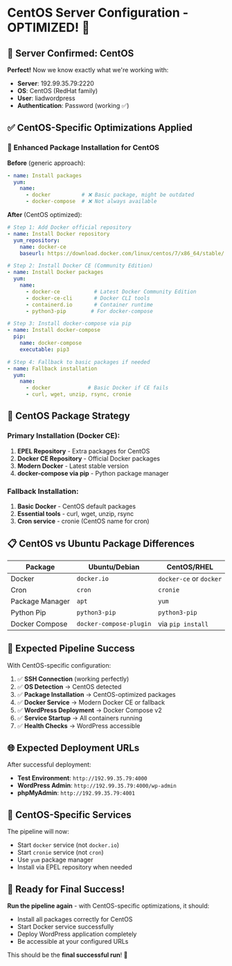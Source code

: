 # CentOS Server Configuration - OPTIMIZED! 🎉

## 🎯 Server Confirmed: CentOS

**Perfect!** Now we know exactly what we're working with:
- **Server**: 192.99.35.79:2220
- **OS**: CentOS (RedHat family)
- **User**: liadwordpress
- **Authentication**: Password (working ✅)

## ✅ CentOS-Specific Optimizations Applied

### 🔧 Enhanced Package Installation for CentOS

**Before** (generic approach):
```yaml
- name: Install packages
  yum:
    name:
      - docker          # ❌ Basic package, might be outdated
      - docker-compose  # ❌ Not always available
```

**After** (CentOS optimized):
```yaml
# Step 1: Add Docker official repository
- name: Install Docker repository
  yum_repository:
    name: docker-ce
    baseurl: https://download.docker.com/linux/centos/7/x86_64/stable/

# Step 2: Install Docker CE (Community Edition)
- name: Install Docker packages
  yum:
    name:
      - docker-ce           # Latest Docker Community Edition
      - docker-ce-cli       # Docker CLI tools
      - containerd.io       # Container runtime
      - python3-pip        # For docker-compose

# Step 3: Install docker-compose via pip
- name: Install docker-compose
  pip:
    name: docker-compose
    executable: pip3

# Step 4: Fallback to basic packages if needed
- name: Fallback installation
  yum:
    name:
      - docker            # Basic Docker if CE fails
      - curl, wget, unzip, rsync, cronie
```

## 🚀 CentOS Package Strategy

### Primary Installation (Docker CE):
1. **EPEL Repository** - Extra packages for CentOS
2. **Docker CE Repository** - Official Docker packages  
3. **Modern Docker** - Latest stable version
4. **docker-compose via pip** - Python package manager

### Fallback Installation:
1. **Basic Docker** - CentOS default packages
2. **Essential tools** - curl, wget, unzip, rsync
3. **Cron service** - cronie (CentOS name for cron)

## 📋 CentOS vs Ubuntu Package Differences

| Package | Ubuntu/Debian | CentOS/RHEL |
|---------|---------------|-------------|
| Docker | `docker.io` | `docker-ce` or `docker` |
| Cron | `cron` | `cronie` |
| Package Manager | `apt` | `yum` |
| Python Pip | `python3-pip` | `python3-pip` |
| Docker Compose | `docker-compose-plugin` | via `pip install` |

## 🎯 Expected Pipeline Success

With CentOS-specific configuration:

1. ✅ **SSH Connection** (working perfectly)
2. ✅ **OS Detection** → CentOS detected
3. ✅ **Package Installation** → CentOS-optimized packages
4. ✅ **Docker Service** → Modern Docker CE or fallback
5. ✅ **WordPress Deployment** → Docker Compose v2
6. ✅ **Service Startup** → All containers running
7. ✅ **Health Checks** → WordPress accessible

## 🌐 Expected Deployment URLs

After successful deployment:
- **Test Environment**: `http://192.99.35.79:4000`
- **WordPress Admin**: `http://192.99.35.79:4000/wp-admin`
- **phpMyAdmin**: `http://192.99.35.79:4001`

## 🔧 CentOS-Specific Services

The pipeline will now:
- Start `docker` service (not `docker.io`)
- Start `cronie` service (not `cron`)
- Use `yum` package manager
- Install via EPEL repository when needed

## 🎉 Ready for Final Success!

**Run the pipeline again** - with CentOS-specific optimizations, it should:
- Install all packages correctly for CentOS
- Start Docker service successfully  
- Deploy WordPress application completely
- Be accessible at your configured URLs

This should be the **final successful run**! 🚀
